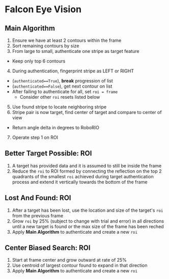 # Falcon Eye Vision
## Main Algorithm
1. Ensure we have at least 2 contours within the frame
2. Sort remaining contours by size
3. From large to small, authenticate one stripe as target feature
* Keep only top 6 contours
4. During authentication, fingerprint stripe as LEFT or RIGHT
* (`authenticated==True`), **break** progression of list
* (`authenticated==False`), get next contour on list
* After failing to authenticate for all, set `roi = frame`
    * Consider other `roi` resets listed below
5. Use found stripe to locate neighboring stripe
6. Stripe pair is now target, find center of target and compare to center of view
* Return angle delta in degrees to RoboRIO
7. Operate step 1 on ROI

## Better Target Possible: ROI
1. A target has provided data and it is assumed to still be inside the frame
2. Reduce the `roi` to ROI formed by connecting the reflection on the top 2 quadrants of the smallest `roi` achieved during target authentication process and extend it vertically towards the bottom of the frame

## Lost And Found: ROI
1. After a target has been lost, use the location and size of the target's `roi` from the previous frame
2. Grow `roi` by 25% (subject to change with trial and error) in all directions until a new target is found or the max size of the frame has been reched
3. Apply **Main Algorithm** to authenticate and create a new `roi`

## Center Biased Search: ROI
1. Start at frame center and grow outward at rate of 25%
2. Use centroid of largest contour found to expand in that direction
3. Apply **Main Algorithm** to authenticate and create a new `roi`
